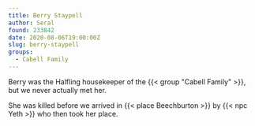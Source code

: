 ```yaml
---
title: Berry Staypell
author: Seral
found: 233842
date: 2020-08-06T19:00:00Z
slug: berry-staypell
groups:
  - Cabell Family
---
```


Berry was the Halfling housekeeper of the {{< group "Cabell Family" >}}<!-- more -->, but we never actually met her.

She was killed before we arrived in {{< place Beechburton >}} by {{< npc Yeth >}} who then took her place.
